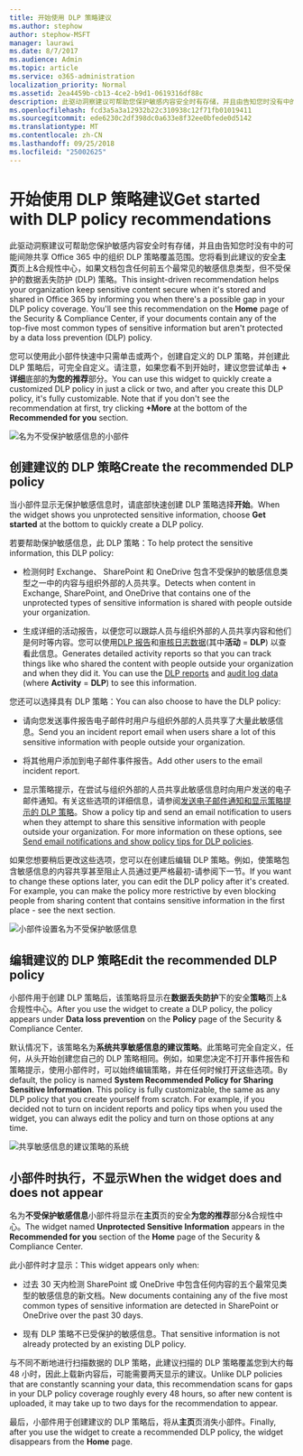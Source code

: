 ```yaml
---
title: 开始使用 DLP 策略建议
ms.author: stephow
author: stephow-MSFT
manager: laurawi
ms.date: 8/7/2017
ms.audience: Admin
ms.topic: article
ms.service: o365-administration
localization_priority: Normal
ms.assetid: 2ea4459b-cb13-4ce2-b9d1-0619316df88c
description: 此驱动洞察建议可帮助您保护敏感内容安全时有存储，并且由告知您时没有中的可能间隙共享 Office 365 中的组织 DLP 策略覆盖范围。您将看到此建议在主页上的安全&amp;合规性中心，如果文档包含任何前五个最常见的敏感信息类型，但不受保护的 DLP 策略。
ms.openlocfilehash: fcd3a5a3a12932b22c310938c12f71fb01019411
ms.sourcegitcommit: ede6230c2df398dc0a633e8f32ee0bfede0d5142
ms.translationtype: MT
ms.contentlocale: zh-CN
ms.lasthandoff: 09/25/2018
ms.locfileid: "25002625"
---
```

# <a name="get-started-with-dlp-policy-recommendations"></a><span data-ttu-id="1e09d-104">开始使用 DLP 策略建议</span><span class="sxs-lookup"><span data-stu-id="1e09d-104">Get started with DLP policy recommendations</span></span>

<span data-ttu-id="1e09d-p102">此驱动洞察建议可帮助您保护敏感内容安全时有存储，并且由告知您时没有中的可能间隙共享 Office 365 中的组织 DLP 策略覆盖范围。您将看到此建议的安全**主页**页上&amp;合规性中心，如果文档包含任何前五个最常见的敏感信息类型，但不受保护的数据丢失防护 (DLP) 策略。</span><span class="sxs-lookup"><span data-stu-id="1e09d-p102">This insight-driven recommendation helps your organization keep sensitive content secure when it's stored and shared in Office 365 by informing you when there's a possible gap in your DLP policy coverage. You'll see this recommendation on the **Home** page of the Security &amp; Compliance Center, if your documents contain any of the top-five most common types of sensitive information but aren't protected by a data loss prevention (DLP) policy.</span></span> 
  
<span data-ttu-id="1e09d-p103">您可以使用此小部件快速中只需单击或两个，创建自定义的 DLP 策略，并创建此 DLP 策略后，可完全自定义。请注意，如果您看不到开始时，建议您尝试单击 **+ 详细**底部的**为您的推荐**部分。</span><span class="sxs-lookup"><span data-stu-id="1e09d-p103">You can use this widget to quickly create a customized DLP policy in just a click or two, and after you create this DLP policy, it's fully customizable. Note that if you don't see the recommendation at first, try clicking **+More** at the bottom of the **Recommended for you** section.</span></span> 
  
![名为不受保护敏感信息的小部件](media/91bc04d2-6eff-4294-8b73-b2d56d26ffc4.png)
  
## <a name="create-the-recommended-dlp-policy"></a><span data-ttu-id="1e09d-110">创建建议的 DLP 策略</span><span class="sxs-lookup"><span data-stu-id="1e09d-110">Create the recommended DLP policy</span></span>

<span data-ttu-id="1e09d-111">当小部件显示无保护敏感信息时，请底部快速创建 DLP 策略选择**开始**。</span><span class="sxs-lookup"><span data-stu-id="1e09d-111">When the widget shows you unprotected sensitive information, choose **Get started** at the bottom to quickly create a DLP policy.</span></span> 
  
<span data-ttu-id="1e09d-112">若要帮助保护敏感信息，此 DLP 策略：</span><span class="sxs-lookup"><span data-stu-id="1e09d-112">To help protect the sensitive information, this DLP policy:</span></span>
  
- <span data-ttu-id="1e09d-113">检测何时 Exchange、 SharePoint 和 OneDrive 包含不受保护的敏感信息类型之一中的内容与组织外部的人员共享。</span><span class="sxs-lookup"><span data-stu-id="1e09d-113">Detects when content in Exchange, SharePoint, and OneDrive that contains one of the unprotected types of sensitive information is shared with people outside your organization.</span></span>
    
- <span data-ttu-id="1e09d-p104">生成详细的活动报告，以便您可以跟踪人员与组织外部的人员共享内容和他们是何时等内容。您可以使用[DLP 报告](view-the-dlp-reports.md)和[审核日志数据](search-the-audit-log-in-security-and-compliance.md)(其中**活动** = **DLP**) 以查看此信息。</span><span class="sxs-lookup"><span data-stu-id="1e09d-p104">Generates detailed activity reports so that you can track things like who shared the content with people outside your organization and when they did it. You can use the [DLP reports](view-the-dlp-reports.md) and [audit log data](search-the-audit-log-in-security-and-compliance.md) (where **Activity** = **DLP**) to see this information.</span></span>
    
<span data-ttu-id="1e09d-116">您还可以选择具有 DLP 策略：</span><span class="sxs-lookup"><span data-stu-id="1e09d-116">You can also choose to have the DLP policy:</span></span>
  
- <span data-ttu-id="1e09d-117">请向您发送事件报告电子邮件时用户与组织外部的人员共享了大量此敏感信息。</span><span class="sxs-lookup"><span data-stu-id="1e09d-117">Send you an incident report email when users share a lot of this sensitive information with people outside your organization.</span></span>
    
- <span data-ttu-id="1e09d-118">将其他用户添加到电子邮件事件报告。</span><span class="sxs-lookup"><span data-stu-id="1e09d-118">Add other users to the email incident report.</span></span>
    
- <span data-ttu-id="1e09d-p105">显示策略提示，在尝试与组织外部的人员共享此敏感信息时向用户发送的电子邮件通知。有关这些选项的详细信息，请参阅[发送电子邮件通知和显示策略提示的 DLP 策略](use-notifications-and-policy-tips.md)。</span><span class="sxs-lookup"><span data-stu-id="1e09d-p105">Show a policy tip and send an email notification to users when they attempt to share this sensitive information with people outside your organization. For more information on these options, see [Send email notifications and show policy tips for DLP policies](use-notifications-and-policy-tips.md).</span></span>
    
<span data-ttu-id="1e09d-p106">如果您想要稍后更改这些选项，您可以在创建后编辑 DLP 策略。例如，使策略包含敏感信息的内容共享甚至阻止人员通过更严格最初-请参阅下一节。</span><span class="sxs-lookup"><span data-stu-id="1e09d-p106">If you want to change these options later, you can edit the DLP policy after it's created. For example, you can make the policy more restrictive by even blocking people from sharing content that contains sensitive information in the first place - see the next section.</span></span>
  
![小部件设置名为不受保护敏感信息](media/b6106cbd-1bed-4582-aaef-b678de470c9b.png)
  
## <a name="edit-the-recommended-dlp-policy"></a><span data-ttu-id="1e09d-124">编辑建议的 DLP 策略</span><span class="sxs-lookup"><span data-stu-id="1e09d-124">Edit the recommended DLP policy</span></span>

<span data-ttu-id="1e09d-125">小部件用于创建 DLP 策略后，该策略将显示在**数据丢失防护**下的安全**策略**页上&amp;合规性中心。</span><span class="sxs-lookup"><span data-stu-id="1e09d-125">After you use the widget to create a DLP policy, the policy appears under **Data loss prevention** on the **Policy** page of the Security &amp; Compliance Center.</span></span> 
  
<span data-ttu-id="1e09d-p107">默认情况下，该策略名为**系统共享敏感信息的建议策略**。此策略可完全自定义，任何，从头开始创建您自己的 DLP 策略相同。例如，如果您决定不打开事件报告和策略提示，使用小部件时，可以始终编辑策略，并在任何时候打开这些选项。</span><span class="sxs-lookup"><span data-stu-id="1e09d-p107">By default, the policy is named **System Recommended Policy for Sharing Sensitive Information**. This policy is fully customizable, the same as any DLP policy that you create yourself from scratch. For example, if you decided not to turn on incident reports and policy tips when you used the widget, you can always edit the policy and turn on those options at any time.</span></span>
  
![共享敏感信息的建议策略的系统](media/2fc49f25-ec25-4433-add4-d60f73888f13.png)
  
## <a name="when-the-widget-does-and-does-not-appear"></a><span data-ttu-id="1e09d-130">小部件时执行，不显示</span><span class="sxs-lookup"><span data-stu-id="1e09d-130">When the widget does and does not appear</span></span>

<span data-ttu-id="1e09d-131">名为**不受保护敏感信息**小部件将显示在**主页**页的安全**为您的推荐**部分&amp;合规性中心。</span><span class="sxs-lookup"><span data-stu-id="1e09d-131">The widget named **Unprotected Sensitive Information** appears in the **Recommended for you** section of the **Home** page of the Security &amp; Compliance Center.</span></span> 
  
<span data-ttu-id="1e09d-132">此小部件时才显示：</span><span class="sxs-lookup"><span data-stu-id="1e09d-132">This widget appears only when:</span></span>
  
- <span data-ttu-id="1e09d-133">过去 30 天内检测 SharePoint 或 OneDrive 中包含任何内容的五个最常见类型的敏感信息的新文档。</span><span class="sxs-lookup"><span data-stu-id="1e09d-133">New documents containing any of the five most common types of sensitive information are detected in SharePoint or OneDrive over the past 30 days.</span></span>
    
- <span data-ttu-id="1e09d-134">现有 DLP 策略不已受保护的敏感信息。</span><span class="sxs-lookup"><span data-stu-id="1e09d-134">That sensitive information is not already protected by an existing DLP policy.</span></span>
    
<span data-ttu-id="1e09d-135">与不同不断地进行扫描数据的 DLP 策略，此建议扫描的 DLP 策略覆盖您到大约每 48 小时，因此上载新内容后，可能需要两天显示的建议。</span><span class="sxs-lookup"><span data-stu-id="1e09d-135">Unlike DLP policies that are constantly scanning your data, this recommendation scans for gaps in your DLP policy coverage roughly every 48 hours, so after new content is uploaded, it may take up to two days for the recommendation to appear.</span></span>
  
<span data-ttu-id="1e09d-136">最后，小部件用于创建建议的 DLP 策略后，将从**主页**页消失小部件。</span><span class="sxs-lookup"><span data-stu-id="1e09d-136">Finally, after you use the widget to create a recommended DLP policy, the widget disappears from the **Home** page.</span></span> 
  

